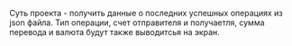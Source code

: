 Cуть проекта - получить данные о последних успешных операциях из json файла. Тип операции, счет отправителя и получаетля, сумма перевода и валюта будут также выводитсья на экран. 
